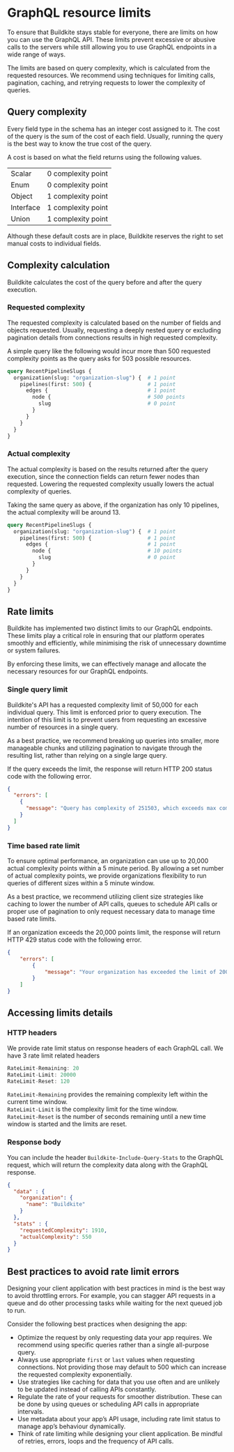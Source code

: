 # GraphQL resource limits

To ensure that Buildkite stays stable for everyone, there are limits on how you can use the GraphQL API. These limits prevent excessive or abusive calls to the servers while still allowing you to use GraphQL endpoints in a wide range of ways.

The limits are based on query complexity, which is calculated from the requested resources. We recommend using techniques for limiting calls, pagination, caching, and retrying requests to lower the complexity of queries.

## Query complexity

Every field type in the schema has an integer cost assigned to it. The cost of the query is the sum of the cost of each field. Usually, running the query is the best way to know the true cost of the query.

A cost is based on what the field returns using the following values.

<table>
  <tr>
    <td>Scalar</td>
    <td>0 complexity point</td>
  </tr>
  <tr>
    <td>Enum</td>
    <td>0 complexity point</td>
  </tr>
  <tr>
    <td>Object</td>
    <td>1 complexity point</td>
  </tr>
  <tr>
    <td>Interface</td>
    <td>1 complexity point</td>
  </tr>
  <tr>
    <td>Union</td>
    <td>1 complexity point</td>
  </tr>
</table>

Although these default costs are in place, Buildkite reserves the right to set manual costs to individual fields.


## Complexity calculation

Buildkite calculates the cost of the query before and after the query execution.

### Requested complexity
The requested complexity is calculated based on the number of fields and objects requested. Usually, requesting a deeply nested query or excluding pagination details from connections results in high requested complexity.

A simple query like the following would incur more than 500 requested complexity points as the query asks for 503 possible resources.

```graphql
query RecentPipelineSlugs {
  organization(slug: "organization-slug") {  # 1 point
    pipelines(first: 500) {                  # 1 point
      edges {                                # 1 point
        node {                               # 500 points
          slug                               # 0 point
        }
      }
    }
  }
}
```

### Actual complexity
The actual complexity is based on the results returned after the query execution, since the connection fields can return fewer nodes than requested. Lowering the requested complexity usually lowers the actual complexity of queries.

Taking the same query as above, if the organization has only 10 pipelines, the actual complexity will be around 13.

```graphql
query RecentPipelineSlugs {
  organization(slug: "organization-slug") {  # 1 point
    pipelines(first: 500) {                  # 1 point
      edges {                                # 1 point
        node {                               # 10 points
          slug                               # 0 point
        }
      }
    }
  }
}
```

<!-- How to show example -->



## Rate limits
Buildkite has implemented two distinct limits to our GraphQL endpoints. These limits play a critical role in ensuring that our platform operates smoothly and efficiently, while minimising the risk of unnecessary downtime or system failures.

By enforcing these limits, we can effectively manage and allocate the necessary resources for our GraphQL endpoints.

### Single query limit

Buildkite's API has a requested complexity limit of 50,000 for each individual query. This limit is enforced prior to query execution. The intention of this limit is to prevent users from requesting an excessive number of resources in a single query.

As a best practice, we recommend breaking up queries into smaller, more manageable chunks and utilizing pagination to navigate through the resulting list, rather than relying on a single large query.

If the query exceeds the limit, the response will return HTTP 200 status code with the following error.

```json
{
  "errors": [
    {
      "message": "Query has complexity of 251503, which exceeds max complexity of 50000"
    }
  ]
}
```


### Time based rate limit

To ensure optimal performance, an organization can use up to 20,000 actual complexity points within a 5 minute period. By allowing a set number of actual complexity points, we provide organizations flexibility to run queries of different sizes within a 5 minute window.

As a best practice, we recommend utilizing client size strategies like caching to lower the number of API calls, queues to schedule API calls or proper use of pagination to only request necessary data to manage time based rate limits.

If an organization exceeds the 20,000 points limit, the response will return HTTP 429 status code with the following error.

```json
{
    "errors": [
        {
            "message": "Your organization has exceeded the limit of 20000 complexity points. Please try again in 187 seconds."
        }
    ]
}
```


## Accessing limits details

### HTTP headers

We provide rate limit status on response headers of each GraphQL call. We have 3 rate limit related headers

```js
RateLimit-Remaining: 20
RateLimit-Limit: 20000
RateLimit-Reset: 120
```

`RateLimit-Remaining` provides the remaining complexity left within the current time window.  
`RateLimit-Limit` is the complexity limit for the time window.  
`RateLimit-Reset` is the number of seconds remaining until a new time window is started and the limits are reset.  


### Response body

You can include the header  `Buildkite-Include-Query-Stats` to the GraphQL request, which will return the complexity data along with the GraphQL response.

```json
{
  "data" : {
    "organization": {
      "name": "Buildkite"
    }
  },
  "stats" : {
    "requestedComplexity": 1910,
    "actualComplexity": 550
  }
}
```

## Best practices to avoid rate limit errors

Designing your client application with best practices in mind is the best way to avoid throttling errors. For example, you can stagger API requests in a queue and do other processing tasks while waiting for the next queued job to run.  

Consider the following best practices when designing the app:

* Optimize the request by only requesting data your app requires. We recommend using specific queries rather than a single all-purpose query.
* Always use appropriate `first` or `last` values when requesting connections. Not providing those may default to 500 which can increase the requested complexity exponentially.
* Use strategies like caching for data that you use often and are unlikely to be updated instead of calling APIs constantly.
* Regulate the rate of your requests for smoother distribution. These can be done by using queues or scheduling API calls in appropriate intervals.
* Use metadata about your app’s API usage, including rate limit status to manage app’s behaviour dynamically.
* Think of rate limiting while designing your client application. Be mindful of retries, errors, loops and the frequency of API calls.
